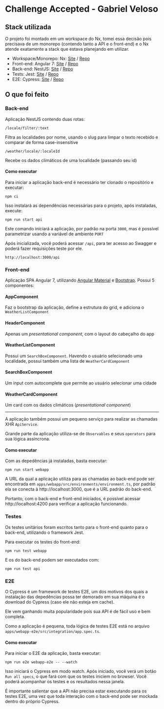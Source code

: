 # Challenge Accepted - Gabriel Veloso

## Stack utilizada

O projeto foi montado em um workspace do Nx, tomei essa decisão pois precisava de um monorepo (contendo tanto a API e o front-end) e o Nx atende exatamente a stack que estava planejando em utilizar.

- Workspace/Monorepo: Nx: [Site](https://nx.dev/) / [Repo](https://github.com/nrwl/nx)
- Front-end: Angular 7: [Site](https://angular.io/) / [Repo](https://github.com/angular/angular)
- Back-end: NestJS: [Site](https://nestjs.com/) / [Repo](https://github.com/nestjs/nest)
- Tests: Jest: [Site](https://jestjs.io/) / [Repo](https://github.com/facebook/jest)
- E2E: Cypress: [Site](https://www.cypress.io/) / [Repo](https://github.com/cypress-io/cypress)

## O que foi feito

### Back-end

Aplicação NestJS contendo duas rotas:

    /locale/filter/:text

Filtra as localidades por nome, usando o slug para limpar o texto recebido e comparar de forma case-insensitive

    /weather/locale/:localeId
Recebe os dados climáticos de uma localidade (passando seu id)

#### Como executar

Para iniciar a aplicação back-end é necessário ter clonado o repositório e executar:

    npm ci

Isso instalará as dependências necessárias para o projeto, após instaladas, execute:

    npm run start api

Este comando iniciará a aplicação, por padrão na porta `3000`, mas é possível parametrizar usando a variável de ambiente `PORT`

Após inicializada, você poderá acessar `/api`, para ter acesso ao Swagger e poderá fazer requisições teste por ele.

    http://localhost:3000/api

### Front-end

Aplicação SPA Angular 7, utilizando [Angular Material](https://material.angular.io/) e [Bootstrap](https://getbootstrap.com.br/). Possui 5 componentes:

#### AppComponent
Faz o bootstrap da aplicação, define a estrutura do grid, e adiciona o `WeatherListComponent`
    
#### HeaderComponent
Apenas um *presentational component*, com o layout do cabeçalho do app

#### WeatherListComponent
Possui um `SearchBoxComponent`. Havendo o usuário selecionado uma localidade, possui também uma lista de `WeatherCardComponent`

#### SearchBoxComponent
Um input com autocomplete que permite ao usuário selecionar uma cidade

#### WeatherCardComponent
Um card com os dados climáticos (*presentational component*)

---
A aplicação também possui um pequeno serviço para realizar as chamadas XHR `ApiService`. 

Grande parte da aplicação utiliza-se de `Observables` e seus `operators` para sua lógica assíncrona.

#### Como executar 

Com as depedências já instaladas, basta executar:

    npm run start webapp

A URL da qual a aplicação utiliza para as chamadas ao back-end pode ser encontrada em `apps/webapp/src/environments/environment.ts`, por padrão ela se conecta à http://localhost:3000, que é a URL padrão do back-end.

Portanto, com o back-end e front-end iniciados, é possível acessar http://localhost:4200 para verificar a aplicação funcionando.

### Testes

Os testes unitários foram escritos tanto para o front-end quanto para o back-end, utilizando o framework Jest.

Para executar os testes do front-end:

    npm run test webapp

E os do back-end podem ser executados com:

    npm run test api

### E2E

O Cypress é um framework de testes E2E, um dos motivos dos quais a instalação das depedências possa ter demorado em sua máquina é o download do Cypress (caso ele não esteja em cache).

Ele vem ganhando muita popularidade pois sua API é de fácil uso e bem completa.

Como a aplicação é pequena, toda lógica de testes E2E está no arquivo `apps/webapp-e2e/src/integration/app.spec.ts`.

#### Como executar

Para iniciar o E2E da aplicação, basta executar:

    npm run e2e webapp-e2e -- --watch

Isso iniciará o Cypress em modo watch. Após iniciado, você verá um botão `Run all specs`, o que fará com que os testes iniciem no browser. Você poderá acompanhar os testes e os resultados nessa janela.

É importante salientar que a API não precisa estar executando para os testes E2E, uma vez que toda interação com o back-end pode ser mockada dentro do próprio Cypress. 

